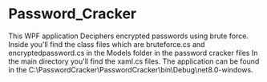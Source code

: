 # Password_Cracker
This WPF application Deciphers encrypted passwords using brute force.
Inside you'll find the class files which are bruteforce.cs and encryptedpassword.cs in the Models folder in the password cracker files
In the main directory you'll find the xaml.cs files.
The application can be found in the C:\PasswordCracker\PasswordCracker\bin\Debug\net8.0-windows.

